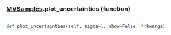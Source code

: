 ### [MVSamples](MVSamples.md).plot_uncertainties (function)


```py

def plot_uncertainties(self, sigma=1, show=False, **kwargs)

```



        


